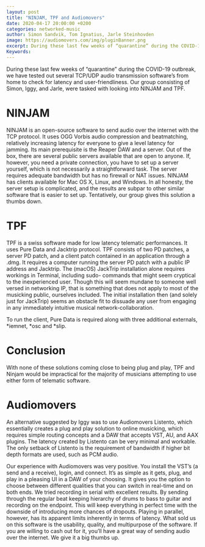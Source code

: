 ```yaml
---
layout: post
title: "NINJAM, TPF and Audiomovers"
date: 2020-04-17 20:00:00 +0200
categories: networked-music
author: Simon Sandvik, Tom Ignatius, Jarle Steinhovden
image: https://audiomovers.com/img/pluginBanner.png
excerpt: During these last few weeks of “quarantine” during the COVID-19 outbreak, we have tested out several TCP/UDP audio transmission software’s from home to check for latency and user-friendliness. Our group consisting of Simon, Iggy, and Jarle, were tasked with looking into NINJAM and TPF.
Keywords: 
--- 
```


During these last few weeks of “quarantine” during the COVID-19 outbreak, we have tested out several TCP/UDP audio transmission software’s from home to check for latency and user-friendliness. Our group consisting of Simon, Iggy, and Jarle, were tasked with looking into NINJAM and TPF.


# NINJAM
NINJAM is an open-source software to send audio over the internet with the TCP protocol. It uses OGG Vorbis audio compression and beatmatching, relatively increasing latency for everyone to give a level latency for jamming. Its main prerequisite is the Reaper DAW and a server. Out of the box, there are several public servers available that are open to anyone. If, however, you need a private connection, you have to set up a server yourself, which is not necessarily a straightforward task. The server requires adequate bandwidth but has no firewall or NAT issues. NINJAM has clients available for Mac OS X, Linux, and Windows.
In all honesty, the server setup is complicated, and the results are subpar to other similar software that is easier to set up. Tentatively, our group gives this solution a thumbs down.


# TPF
TPF is a swiss software made for low latency telematic performances. It uses Pure Data and Jacktrip protocol. TPF consists of two PD patches, a server PD patch, and a client patch contained in an application through a .dmg. It requires a computer running the server PD patch with a public IP address and Jacktrip. The (macOS) JackTrip installation alone requires workings in Terminal, including sudo- commands that might seem cryptical to the inexperienced user. Though this will seem mundane to someone well versed in networking IP, that is something that does not apply to most of the musicking public, ourselves included. 
The initial installation then (and solely just for JackTrip) seems an obstacle fit to dissuade any user from engaging in any immediately intuitive musical network-collaboration. 

To run the client, Pure Data is required along with three additional externals, *iemnet, *osc and *slip.

# Conclusion
With none of these solutions coming close to being plug and play, TPF and Ninjam would be impractical for the majority of musicians attempting to use either form of telematic software. 

# Audiomovers
An alternative suggested by Iggy was to use Audiomovers Listento, which essentially creates a plug and play solution to online musicking, which requires simple routing concepts and a DAW that accepts VST, AU, and AAX plugins. The latency created by Listento can be very minimal and workable. The only setback of Listento is the requirement of bandwidth if higher bit depth formats are used, such as PCM audio.

Our experience with Audiomovers was very positive. You install the VST’s (a send and a receive), login, and connect. It’s as simple as it gets, plug, and play in a pleasing UI in a DAW of your choosing. It gives you the option to choose between different qualities that you can switch in real-time and on both ends. We tried recording in serial with excellent results. By sending through the regular beat keeping hierarchy of drums to bass to guitar and recording on the endpoint. This will keep everything in perfect time with the downside of introducing more chances of dropouts. Playing in parallel, however, has its apparent limits inherently in terms of latency. What sold us on this software is the usability, quality, and multipurpose of the software. If you are willing to cash out for it, you’ll have a great way of sending audio over the internet. We give it a big thumbs up.

